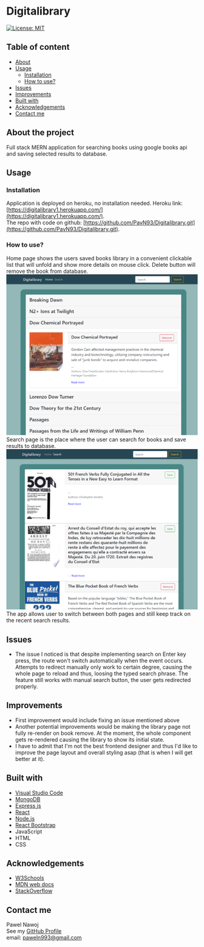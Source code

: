 # Digitalibrary
[![License: MIT](https://img.shields.io/badge/License-MIT-yellow.svg)](https://opensource.org/licenses/MIT)
## Table of content
* [About](#about-the-project)
* [Usage](#usage)
  * [Installation](#Installation)
  * [How to use?](#how-to-use)
* [Issues](#issues)
* [Improvements](#improvements)
* [Built with](#built-with)
* [Acknowledgements](#Acknowledgements)
* [Contact me](#contact-me)
## About the project
Full stack MERN application for searching books using google books api and saving selected results to database. 
## Usage  
### Installation   
Application is deployed on heroku, no installation needed.
Heroku link: [https://digitalibrary1.herokuapp.com/](https://digitalibrary1.herokuapp.com/).    
The repo with code on github: [https://github.com/PavN93/Digitalibrary.git](https://github.com/PavN93/Digitalibrary.git).
### How to use?    
Home page shows the users saved books library in a convenient clickable list that will unfold and show more details on mouse click. Delete button will remove the book from database.    
![screenshot1](./assets/Screenshot-1.png)    
Search page is the place where the user can search for books and save results to database.    
![screenshot1](./assets/Screenshot-2.png)    
The app allows user to switch between both pages and still keep track on the recent search results.     
## Issues    
* The issue I noticed is that despite implementing search on Enter key press, the route won't switch automatically when the event occurs. Attempts to redirect manually only work to certain degree, causing the whole page to reload and thus, loosing the typed search phrase. The feature still works with manual search button, the user gets redirected properly.    
## Improvements    
* First improvement would include fixing an issue mentioned above    
* Another potential improvements would be making the library page not fully re-render on book remove. At the moment, the whole component gets re-rendered causing the library to show its initial state.     
* I have to admit that I'm not the best frontend designer and thus I'd like to improve the page layout and overall styling asap (that is when I will get better at it).    
## Built with
* [Visual Studio Code](https://code.visualstudio.com/)
* [MongoDB](https://www.mongodb.com/)
* [Express js](https://expressjs.com/)
* [React](https://reactjs.org/)
* [Node.js](https://nodejs.org/en/)
* [React Bootstrap](https://react-bootstrap.netlify.app/)
* JavaScript
* HTML
* CSS
## Acknowledgements
* [W3Schools](https://www.w3schools.com/)
* [MDN web docs](https://developer.mozilla.org/en-US/)
* [StackOverflow](https://stackoverflow.com/)
## Contact me
Pawel Nawoj  
See my [GitHub Profile](https://github.com/PavN93)    
email: paweln993@gmail.com

